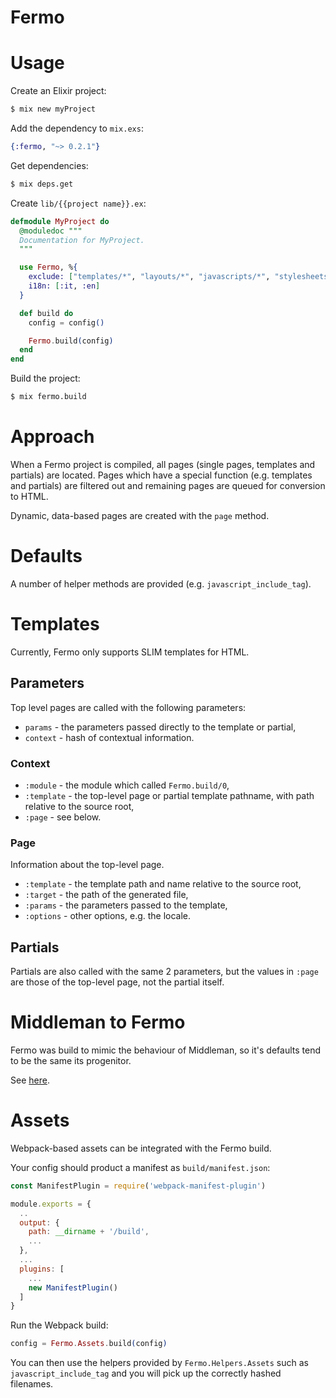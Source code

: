 # Fermo

# Usage

Create an Elixir project:

```sh
$ mix new myProject
```

Add the dependency to `mix.exs`:

```elixir
{:fermo, "~> 0.2.1"}
```

Get dependencies:

```sh
$ mix deps.get
```

Create `lib/{{project name}}.ex`:

```elixir
defmodule MyProject do
  @moduledoc """
  Documentation for MyProject.
  """

  use Fermo, %{
    exclude: ["templates/*", "layouts/*", "javascripts/*", "stylesheets/*"],
    i18n: [:it, :en]
  }

  def build do
    config = config()

    Fermo.build(config)
  end
end
```

Build the project:

```sh
$ mix fermo.build
```

# Approach

When a Fermo project is compiled, all pages (single pages, templates
and partials) are located. Pages which have a special function
(e.g. templates and partials) are filtered out and remaining pages
are queued for conversion to HTML.

Dynamic, data-based pages are created with the `page` method.

# Defaults

A number of helper methods are provided (e.g. `javascript_include_tag`).

# Templates

Currently, Fermo only supports SLIM templates for HTML.

## Parameters

Top level pages are called with the following parameters:

* `params` - the parameters passed directly to the template or partial,
* `context` - hash of contextual information.

### Context

* `:module` - the module which called `Fermo.build/0`,
* `:template` - the top-level page or partial template pathname, with path
  relative to the source root,
* `:page` - see below.

### Page

Information about the top-level page.

* `:template` - the template path and name relative to the source root,
* `:target` - the path of the generated file,
* `:params` - the parameters passed to the template,
* `:options` - other options, e.g. the locale.

## Partials

Partials are also called with the same 2 parameters, but the values in `:page`
are those of the top-level page, not the partial itself.

# Middleman to Fermo

Fermo was build to mimic the behaviour of Middleman, so it's defaults
tend to be the same its progenitor.

See [here](MiddlemanToFermo.md).

# Assets

Webpack-based assets can be integrated with the Fermo build.

Your config should product a manifest as `build/manifest.json`:

```js
const ManifestPlugin = require('webpack-manifest-plugin')

module.exports = {
  ..
  output: {
    path: __dirname + '/build',
    ...
  },
  ...
  plugins: [
    ...
    new ManifestPlugin()
  ]
}
```

Run the Webpack build:

```elixir
config = Fermo.Assets.build(config)
```

You can then use the helpers provided by `Fermo.Helpers.Assets`
such as `javascript_include_tag` and you will pick up the
correctly hashed filenames.
